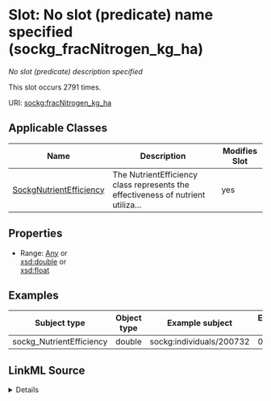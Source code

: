 

# Slot: No slot (predicate) name specified (sockg_fracNitrogen_kg_ha)


_No slot (predicate) description specified_






This slot occurs 2791 times.


URI: [sockg:fracNitrogen_kg_ha](https://idir.uta.edu/sockg-ontology/docs/fracNitrogen_kg_ha)



<!-- no inheritance hierarchy -->





## Applicable Classes

| Name | Description | Modifies Slot |
| --- | --- | --- |
| [SockgNutrientEfficiency](../classes/SockgNutrientEfficiency.md) | The NutrientEfficiency class represents the effectiveness of nutrient utiliza... |  yes  |







## Properties

* Range: [Any](../classes/Any.md)&nbsp;or&nbsp;<br />[xsd:double](http://www.w3.org/2001/XMLSchema#double)&nbsp;or&nbsp;<br />[xsd:float](http://www.w3.org/2001/XMLSchema#float)






## Examples

| Subject type | Object type | Example subject | Example object | Occurrences |
| --- | --- | --- | --- | --- |
| sockg_NutrientEfficiency | double | sockg:individuals/200732 | 0.0 | 2791 |




## LinkML Source

<details>

```yaml
name: sockg_fracNitrogen_kg_ha
annotations:
  count:
    tag: count
    value: 2791
description: No slot (predicate) description specified
title: No slot (predicate) name specified
examples:
- object:
    example_object: '0.0'
    example_object_type: double
    example_predicate: sockg:fracNitrogen_kg_ha
    example_subject: sockg:individuals/200732
    example_subject_type: sockg_NutrientEfficiency
from_schema: soc-kg
rank: 1000
domain: sockg_NutrientEfficiency
slot_uri: sockg:fracNitrogen_kg_ha
alias: sockg_fracNitrogen_kg_ha
domain_of:
- sockg_NutrientEfficiency
range: Any
any_of:
- range: double
- range: float

```
</details>